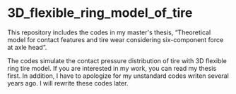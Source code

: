 # 3D_flexible_ring_model_of_tire
This repository includes the codes in my master's thesis, “Theoretical model for contact features and tire wear considering six-component force at axle head”.

The codes simulate the contact pressure distribution of tire with 3D flexible ring tire model.
If you are interested in my work, you can read my thesis first. 
In addition, I have to apologize for my unstandard codes writen several years ago. I will rewrite these codes later.
